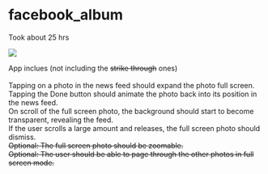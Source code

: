 facebook_album
==============
Took about 25 hrs <br>

<img src= "https://github.com/englysh/facebook_album/blob/master/fb-album.gif">

App inclues (not including the <strike>strike through</strike> ones) <br>
<br>
Tapping on a photo in the news feed should expand the photo full screen.<br>
Tapping the Done button should animate the photo back into its position in the news feed.<br>
On scroll of the full screen photo, the background should start to become transparent, revealing the feed.<br>
If the user scrolls a large amount and releases, the full screen photo should dismiss.<br>
<strike>Optional: The full screen photo should be zoomable.<br>
Optional: The user should be able to page through the other photos in full screen mode.<br></strike>
